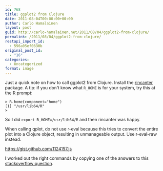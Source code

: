 ```yaml
---
id: 768
title: ggplot2 from Clojure
date: 2011-08-04T00:00:00+00:00
author: Carlo Hamalainen
layout: post
guid: http://carlo-hamalainen.net/2011/08/04/ggplot2-from-clojure/
permalink: /2011/08/04/ggplot2-from-clojure/
restapi_import_id:
  - 596a05ef0330b
original_post_id:
  - "16"
categories:
  - Uncategorized
format: image
---
```

Just a quick note on how to call ggplot2 from Clojure. Install the [rincanter](https://github.com/jolby/rincanter) package. A tip: if you don't know what ``R_HOME`` is for your system, try this at the R prompt:

    > R.home(component="home")
    [1] "/usr/lib64/R"
    >

So I did ``export R_HOME=/usr/lib64/R`` and then rincanter was happy.

When calling qplot, do not use r-eval because this tries to convert the entire plot into a Clojure object, resulting in unmanageable output. Use r-eval-raw instead.

<https://gist.github.com/1124157.js>

I worked out the right commands by copying one of the answers to this [stackoverflow question](http://stackoverflow.com/questions/3515269/ggplot2-hell-with-rpy2-2-0-7-python-2-6-r-2-11-windows-7).
